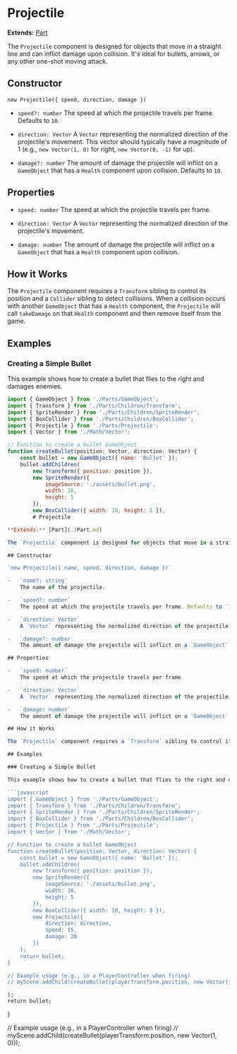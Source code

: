 # Projectile

**Extends:** [Part](./Part.md)

The `Projectile` component is designed for objects that move in a straight line and can inflict damage upon collision. It's ideal for bullets, arrows, or any other one-shot moving attack.

## Constructor

`new Projectile({ speed, direction, damage })`

-   `speed?: number`
    The speed at which the projectile travels per frame. Defaults to `10`.

-   `direction: Vector`
    A `Vector` representing the normalized direction of the projectile's movement. This vector should typically have a magnitude of 1 (e.g., `new Vector(1, 0)` for right, `new Vector(0, -1)` for up).

-   `damage?: number`
    The amount of damage the projectile will inflict on a `GameObject` that has a `Health` component upon collision. Defaults to `10`.

## Properties

-   `speed: number`
    The speed at which the projectile travels per frame.

-   `direction: Vector`
    A `Vector` representing the normalized direction of the projectile's movement.

-   `damage: number`
    The amount of damage the projectile will inflict on a `GameObject` that has a `Health` component upon collision.

## How it Works

The `Projectile` component requires a `Transform` sibling to control its position and a `Collider` sibling to detect collisions. When a collision occurs with another `GameObject` that has a `Health` component, the `Projectile` will call `takeDamage` on that `Health` component and then remove itself from the game.

## Examples

### Creating a Simple Bullet

This example shows how to create a bullet that flies to the right and damages enemies.

```javascript
import { GameObject } from './Parts/GameObject';
import { Transform } from './Parts/Children/Transform';
import { SpriteRender } from './Parts/Children/SpriteRender';
import { BoxCollider } from './Parts/Children/BoxCollider';
import { Projectile } from './Parts/Projectile';
import { Vector } from './Math/Vector';

// Function to create a bullet GameObject
function createBullet(position: Vector, direction: Vector) {
    const bullet = new GameObject({ name: 'Bullet' });
    bullet.addChildren(
        new Transform({ position: position }),
        new SpriteRender({
            imageSource: './assets/bullet.png',
            width: 10,
            height: 5
        }),
        new BoxCollider({ width: 10, height: 5 }),
        # Projectile

**Extends:** [Part](./Part.md)

The `Projectile` component is designed for objects that move in a straight line and can inflict damage upon collision. It's ideal for bullets, arrows, or any other one-shot moving attack.

## Constructor

`new Projectile({ name, speed, direction, damage })`

-   `name?: string`
    The name of the projectile.

-   `speed?: number`
    The speed at which the projectile travels per frame. Defaults to `10`.

-   `direction: Vector`
    A `Vector` representing the normalized direction of the projectile's movement. This vector should typically have a magnitude of 1 (e.g., `new Vector(1, 0)` for right, `new Vector(0, -1)` for up).

-   `damage?: number`
    The amount of damage the projectile will inflict on a `GameObject` that has a `Health` component upon collision. Defaults to `10`.

## Properties

-   `speed: number`
    The speed at which the projectile travels per frame.

-   `direction: Vector`
    A `Vector` representing the normalized direction of the projectile's movement.

-   `damage: number`
    The amount of damage the projectile will inflict on a `GameObject` that has a `Health` component upon collision.

## How it Works

The `Projectile` component requires a `Transform` sibling to control its position and a `Collider` sibling to detect collisions. When a collision occurs with another `GameObject` that has a `Health` component, the `Projectile` will call `takeDamage` on that `Health` component and then remove itself from the game.

## Examples

### Creating a Simple Bullet

This example shows how to create a bullet that flies to the right and damages enemies.

```javascript
import { GameObject } from './Parts/GameObject';
import { Transform } from './Parts/Children/Transform';
import { SpriteRender } from './Parts/Children/SpriteRender';
import { BoxCollider } from './Parts/Children/BoxCollider';
import { Projectile } from './Parts/Projectile';
import { Vector } from './Math/Vector';

// Function to create a bullet GameObject
function createBullet(position: Vector, direction: Vector) {
    const bullet = new GameObject({ name: 'Bullet' });
    bullet.addChildren(
        new Transform({ position: position }),
        new SpriteRender({
            imageSource: './assets/bullet.png',
            width: 10,
            height: 5
        }),
        new BoxCollider({ width: 10, height: 5 }),
        new Projectile({
            direction: direction,
            speed: 15,
            damage: 20
        })
    );
    return bullet;
}

// Example usage (e.g., in a PlayerController when firing)
// myScene.addChild(createBullet(playerTransform.position, new Vector(1, 0)));
```

    );
    return bullet;
}

// Example usage (e.g., in a PlayerController when firing)
// myScene.addChild(createBullet(playerTransform.position, new Vector(1, 0)));
```